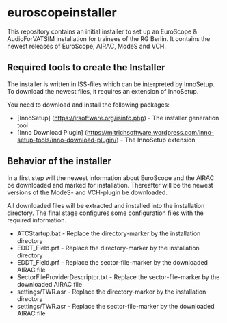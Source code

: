# euroscopeinstaller

This repository contains an initial installer to set up an EuroScope & AudioForVATSIM installation for
trainees of the RG Berlin. It contains the newest releases of EuroScope, AIRAC, ModeS and VCH.

## Required tools to create the Installer

The installer is written in ISS-files which can be interpreted by InnoSetup.
To download the newest files, it requires an extension of InnoSetup.

You need to download and install the following packages:
 * [InnoSetup] (https://jrsoftware.org/isinfo.php) - The installer generation tool
 * [Inno Download Plugin] (https://mitrichsoftware.wordpress.com/inno-setup-tools/inno-download-plugin/) - The InnoSetup extension

## Behavior of the installer

In a first step will the newest information about EuroScope and the AIRAC be downloaded and marked for installation.
Thereafter will be the newest versions of the ModeS- and VCH-plugin be downloaded.

All downloaded files will be extracted and installed into the installation directory.
The final stage configures some configuration files with the required information.
 * ATCStartup.bat - Replace the directory-marker by the installation directory
 * EDDT_Field.prf - Replace the directory-marker by the installation directory
 * EDDT_Field.prf - Replace the sector-file-marker by the downloaded AIRAC file
 * SectorFileProviderDescriptor.txt - Replace the sector-file-marker by the downloaded AIRAC file
 * settings/TWR.asr - Replace the directory-marker by the installation directory
 * settings/TWR.asr - Replace the sector-file-marker by the downloaded AIRAC file
